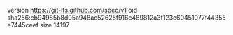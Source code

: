 version https://git-lfs.github.com/spec/v1
oid sha256:cb94985b8d05a948ac52625f916c489812a3f123c60451077f44355e7445ceef
size 14197

